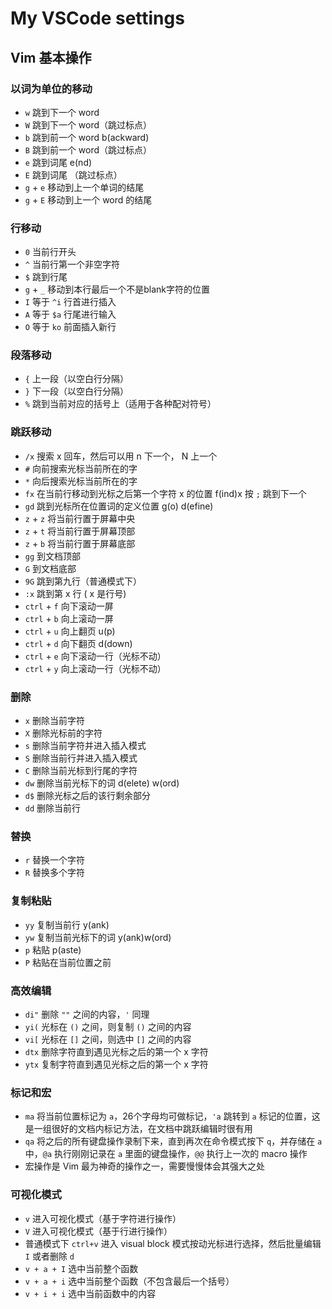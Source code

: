 # My VSCode settings

## Vim 基本操作

### 以词为单位的移动
- `w` 跳到下一个 word
- `W` 跳到下一个 word（跳过标点）
- `b` 跳到前一个 word b(ackward)
- `B` 跳到前一个 word（跳过标点）
- `e` 跳到词尾 e(nd)
- `E` 跳到词尾 （跳过标点）
- `g` + `e` 移动到上一个单词的结尾
- `g` + `E` 移动到上一个 word 的结尾

### 行移动
- `0` 当前行开头
- `^` 当前行第一个非空字符
- `$` 跳到行尾
- `g` + `_` 移动到本行最后一个不是blank字符的位置
- `I` 等于 `^i` 行首进行插入
- `A` 等于 `$a` 行尾进行输入
- `O` 等于 `ko` 前面插入新行

### 段落移动
- `{` 上一段（以空白行分隔）
- `}` 下一段（以空白行分隔）
- `%` 跳到当前对应的括号上（适用于各种配对符号）

### 跳跃移动
- `/x` 搜索 x 回车，然后可以用 n 下一个， N 上一个
- `#` 向前搜索光标当前所在的字
- `*` 向后搜索光标当前所在的字
- `fx` 在当前行移动到光标之后第一个字符 x 的位置 f(ind)x 按 `;` 跳到下一个
- `gd` 跳到光标所在位置词的定义位置 g(o) d(efine)
- `z` + `z` 将当前行置于屏幕中央
- `z` + `t` 将当前行置于屏幕顶部
- `z` + `b` 将当前行置于屏幕底部
- `gg` 到文档顶部
- `G` 到文档底部
- `9G` 跳到第九行（普通模式下）
- `:x` 跳到第 x 行 ( x 是行号)
- `ctrl` + `f` 向下滚动一屏
- `ctrl` + `b` 向上滚动一屏
- `ctrl` + `u` 向上翻页 u(p)
- `ctrl` + `d` 向下翻页 d(down)
- `ctrl` + `e` 向下滚动一行（光标不动）
- `ctrl` + `y` 向上滚动一行（光标不动）

### 删除
- `x` 删除当前字符
- `X` 删除光标前的字符
- `s` 删除当前字符并进入插入模式
- `S` 删除当前行并进入插入模式
- `C` 删除当前光标到行尾的字符
- `dw` 删除当前光标下的词 d(elete) w(ord)
- `d$` 删除光标之后的该行剩余部分
- `dd` 删除当前行

### 替换
- `r` 替换一个字符
- `R` 替换多个字符

### 复制粘贴
- `yy` 复制当前行 y(ank)
- `yw` 复制当前光标下的词 y(ank)w(ord)
- `p` 粘贴 p(aste)
- `P` 粘贴在当前位置之前

### 高效编辑
- `di"` 删除 `""` 之间的内容，`'` 同理
- `yi(` 光标在 `()` 之间，则复制 `()` 之间的内容
- `vi[` 光标在 `[]` 之间，则选中 `[]` 之间的内容
- `dtx` 删除字符直到遇见光标之后的第一个 x 字符
- `ytx` 复制字符直到遇见光标之后的第一个 x 字符

### 标记和宏

- `ma` 将当前位置标记为 `a`，26个字母均可做标记，`'a` 跳转到 `a` 标记的位置，这是一组很好的文档内标记方法，在文档中跳跃编辑时很有用
- `qa` 将之后的所有键盘操作录制下来，直到再次在命令模式按下 `q`，并存储在 `a` 中，`@a` 执行刚刚记录在 `a` 里面的键盘操作，`@@` 执行上一次的 macro 操作
- 宏操作是 Vim 最为神奇的操作之一，需要慢慢体会其强大之处

### 可视化模式
- `v` 进入可视化模式（基于字符进行操作）
- `V` 进入可视化模式（基于行进行操作）
- 普通模式下 `ctrl+v` 进入 visual block 模式按动光标进行选择，然后批量编辑 `I` 或者删除 `d`
- `v + a + I` 选中当前整个函数
- `v + a + i` 选中当前整个函数（不包含最后一个括号）
- `v + i + i` 选中当前函数中的内容
